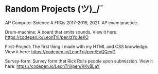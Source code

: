# Random Projects (ツ)_/¯

AP Computer Science A FRQs 2017-2019, 2021: AP exam practice.

Drum-machine: A board that emits sounds. View it here: https://codepen.io/LeonTrii/pen/zYdJeKO

First-Project: The first thing I made with my HTML and CSS knowledge. View it here: https://codepen.io/LeonTrii/pen/ExQQevG

Survey-form: Survey form that Rick Rolls people upon submission. View it here: https://codepen.io/LeonTrii/pen/KKvBLaY

